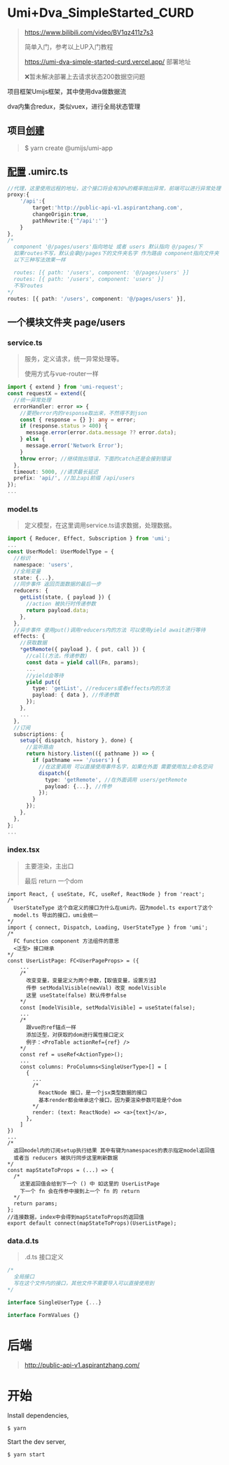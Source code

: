 # Umi+Dva_SimpleStarted_CURD
> https://www.bilibili.com/video/BV1qz411z7s3
>
> 简单入门，参考以上UP入门教程
>
> https://umi-dva-simple-started-curd.vercel.app/ 部署地址
>
> ❌暂未解决部署上去请求状态200数据空问题

项目框架Umijs框架，其中使用dva做数据流

dva内集合redux，类似vuex，进行全局状态管理

## 项目[创建](https://umijs.org/zh-CN/docs/getting-started#%E7%8E%AF%E5%A2%83%E5%87%86%E5%A4%87)

> $ yarn create @umijs/umi-app

## [配置](https://umijs.org/zh-CN/docs/config) .umirc.ts

```ts
//代理，这里使用远程的地址，这个接口将会有30%的概率抛出异常，前端可以进行异常处理
proxy:{
    '/api':{
        target:'http://public-api-v1.aspirantzhang.com',
        changeOrigin:true,
        pathRewrite:{'^/api':''}
    }
},
/*
  component '@/pages/users'指向地址 或者 users 默认指向 @/pages/下
  如果routes不写，默认会拿@/pages下的文件夹名字 作为路由 component指向文件夹
  以下三种写法效果一样

  routes: [{ path: '/users', component: '@/pages/users' }]
  routes: [{ path: '/users', component: 'users' }]
  不写routes
*/
routes: [{ path: '/users', component: '@/pages/users' }],
```

## 一个模块文件夹 page/users

### service.ts

> 服务，定义请求，统一异常处理等。
>
> 使用方式与vue-router一样

```ts
import { extend } from 'umi-request';
const requestX = extend({
  //统一异常处理
  errorHandler: error => {
    //要把error内的response取出来，不然得不到json
    const { response = {} }: any = error;
    if (response.status > 400) {
      message.error(error.data.message ?? error.data);
    } else {
      message.error('Network Error');
    }
    throw error; //继续抛出错误，下面的catch还是会接到错误
  },
  timeout: 5000, //请求最长延迟
  prefix: 'api/', //加上api前缀 /api/users
});
...
```

### model.ts

> 定义模型，在这里调用service.ts请求数据，处理数据。

```ts
import { Reducer, Effect, Subscription } from 'umi';
...
const UserModel: UserModelType = {
  //标识
  namespace: 'users',
  //全局变量
  state: {...},
  //同步事件 返回页面数据的最后一步
  reducers: {
    getList(state, { payload }) {
      //action 被执行时传递参数
      return payload.data;
    },
  },
  //异步事件 使用put()调用reducers内的方法 可以使用yield await进行等待
  effects: {
    //获取数据
    *getRemote({ payload }, { put, call }) {
      //call(方法，传递参数)
      const data = yield call(Fn, params);
      ...
      //yield会等待
      yield put({
        type: 'getList', //reducers或者effects内的方法
        payload: { data }, //传递参数
      });
    },
    ...
  },
  //订阅
  subscriptions: {
    setup({ dispatch, history }, done) {
      //监听路由
      return history.listen(({ pathname }) => {
        if (pathname === '/users') {
          //在这里调用 可以直接使用事件名字，如果在外面 需要使用加上命名空间
          dispatch({
            type: 'getRemote', //在外面调用 users/getRemote
            payload: {...}, //传参
          });
        }
      });
    },
  },
};
...
```

### index.tsx

> 主要渲染，主出口
>
> 最后 return 一个dom

```tsx
import React, { useState, FC, useRef, ReactNode } from 'react';
/*
  UserStateType 这个自定义的接口为什么在umi内，因为model.ts export了这个
  model.ts 导出的接口，umi会统一
*/
import { connect, Dispatch, Loading, UserStateType } from 'umi';
/*
  FC function component 方法组件的意思 
  <泛型> 接口继承
*/
const UserListPage: FC<UserPageProps> = ({
    ...
    /*
	  改变变量，变量定义为两个参数，【取值变量，设置方法】
	  传参 setModalVisible(newVal) 改变 modelVisible
	  这里 useState(false) 默认传参false
	*/
  	const [modelVisible, setModalVisible] = useState(false);
    ...
    /*
      跟vue的ref锚点一样
      添加泛型，对获取的dom进行属性接口定义
      例子：<ProTable actionRef={ref} />
    */
    const ref = useRef<ActionType>();
	...
    const columns: ProColumns<SingleUserType>[] = [
      {
        ...
        /*
          ReactNode 接口，是一个jsx类型数据的接口
          基本render都会继承这个接口，因为要渲染参数可能是个dom
        */
        render: (text: ReactNode) => <a>{text}</a>,
      },
    ]
})
...
/*
  返回model内的订阅setup执行结果 其中有键为namespaces的表示指定model返回值
  或者当 reducers 被执行同步这里刷新数据
*/
const mapStateToProps = (...) => {
  /*
    这里返回值会给到下一个 () 中 如这里的 UserListPage
    下一个 fn 会在传参中接到上一个 fn 的 return
  */ 
  return params;
};
//连接数据，index中会得到mapStateToProps的返回值
export default connect(mapStateToProps)(UserListPage);
```

 ### data.d.ts

> .d.ts 接口定义

```ts
/*
  全局接口
  写在这个文件内的接口，其他文件不需要导入可以直接使用到
*/

interface SingleUserType {...}

interface FormValues {}
```

# 后端

> http://public-api-v1.aspirantzhang.com/



# 开始

Install dependencies,

```bash
$ yarn
```

Start the dev server,

```bash
$ yarn start
```
